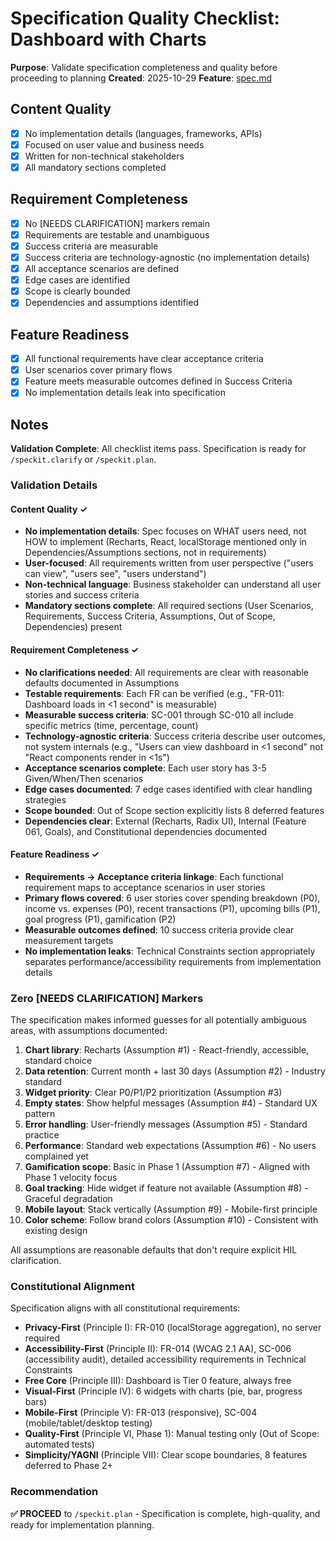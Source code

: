 # Specification Quality Checklist: Dashboard with Charts

**Purpose**: Validate specification completeness and quality before proceeding to planning
**Created**: 2025-10-29
**Feature**: [spec.md](../spec.md)

## Content Quality

- [x] No implementation details (languages, frameworks, APIs)
- [x] Focused on user value and business needs
- [x] Written for non-technical stakeholders
- [x] All mandatory sections completed

## Requirement Completeness

- [x] No [NEEDS CLARIFICATION] markers remain
- [x] Requirements are testable and unambiguous
- [x] Success criteria are measurable
- [x] Success criteria are technology-agnostic (no implementation details)
- [x] All acceptance scenarios are defined
- [x] Edge cases are identified
- [x] Scope is clearly bounded
- [x] Dependencies and assumptions identified

## Feature Readiness

- [x] All functional requirements have clear acceptance criteria
- [x] User scenarios cover primary flows
- [x] Feature meets measurable outcomes defined in Success Criteria
- [x] No implementation details leak into specification

## Notes

**Validation Complete**: All checklist items pass. Specification is ready for `/speckit.clarify` or `/speckit.plan`.

### Validation Details

#### Content Quality ✓
- **No implementation details**: Spec focuses on WHAT users need, not HOW to implement (Recharts, React, localStorage mentioned only in Dependencies/Assumptions sections, not in requirements)
- **User-focused**: All requirements written from user perspective ("users can view", "users see", "users understand")
- **Non-technical language**: Business stakeholder can understand all user stories and success criteria
- **Mandatory sections complete**: All required sections (User Scenarios, Requirements, Success Criteria, Assumptions, Out of Scope, Dependencies) present

#### Requirement Completeness ✓
- **No clarifications needed**: All requirements are clear with reasonable defaults documented in Assumptions
- **Testable requirements**: Each FR can be verified (e.g., "FR-011: Dashboard loads in <1 second" is measurable)
- **Measurable success criteria**: SC-001 through SC-010 all include specific metrics (time, percentage, count)
- **Technology-agnostic criteria**: Success criteria describe user outcomes, not system internals (e.g., "Users can view dashboard in <1 second" not "React components render in <1s")
- **Acceptance scenarios complete**: Each user story has 3-5 Given/When/Then scenarios
- **Edge cases documented**: 7 edge cases identified with clear handling strategies
- **Scope bounded**: Out of Scope section explicitly lists 8 deferred features
- **Dependencies clear**: External (Recharts, Radix UI), Internal (Feature 061, Goals), and Constitutional dependencies documented

#### Feature Readiness ✓
- **Requirements → Acceptance criteria linkage**: Each functional requirement maps to acceptance scenarios in user stories
- **Primary flows covered**: 6 user stories cover spending breakdown (P0), income vs. expenses (P0), recent transactions (P1), upcoming bills (P1), goal progress (P1), gamification (P2)
- **Measurable outcomes defined**: 10 success criteria provide clear measurement targets
- **No implementation leaks**: Technical Constraints section appropriately separates performance/accessibility requirements from implementation details

### Zero [NEEDS CLARIFICATION] Markers

The specification makes informed guesses for all potentially ambiguous areas, with assumptions documented:

1. **Chart library**: Recharts (Assumption #1) - React-friendly, accessible, standard choice
2. **Data retention**: Current month + last 30 days (Assumption #2) - Industry standard
3. **Widget priority**: Clear P0/P1/P2 prioritization (Assumption #3)
4. **Empty states**: Show helpful messages (Assumption #4) - Standard UX pattern
5. **Error handling**: User-friendly messages (Assumption #5) - Standard practice
6. **Performance**: Standard web expectations (Assumption #6) - No users complained yet
7. **Gamification scope**: Basic in Phase 1 (Assumption #7) - Aligned with Phase 1 velocity focus
8. **Goal tracking**: Hide widget if feature not available (Assumption #8) - Graceful degradation
9. **Mobile layout**: Stack vertically (Assumption #9) - Mobile-first principle
10. **Color scheme**: Follow brand colors (Assumption #10) - Consistent with existing design

All assumptions are reasonable defaults that don't require explicit HIL clarification.

### Constitutional Alignment

Specification aligns with all constitutional requirements:

- **Privacy-First** (Principle I): FR-010 (localStorage aggregation), no server required
- **Accessibility-First** (Principle II): FR-014 (WCAG 2.1 AA), SC-006 (accessibility audit), detailed accessibility requirements in Technical Constraints
- **Free Core** (Principle III): Dashboard is Tier 0 feature, always free
- **Visual-First** (Principle IV): 6 widgets with charts (pie, bar, progress bars)
- **Mobile-First** (Principle V): FR-013 (responsive), SC-004 (mobile/tablet/desktop testing)
- **Quality-First** (Principle VI, Phase 1): Manual testing only (Out of Scope: automated tests)
- **Simplicity/YAGNI** (Principle VII): Clear scope boundaries, 8 features deferred to Phase 2+

### Recommendation

**✅ PROCEED** to `/speckit.plan` - Specification is complete, high-quality, and ready for implementation planning.
